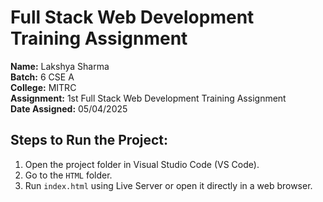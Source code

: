 # Full Stack Web Development Training Assignment

**Name:** Lakshya Sharma  
**Batch:** 6 CSE A  
**College:** MITRC  
**Assignment:** 1st Full Stack Web Development Training Assignment  
**Date Assigned:** 05/04/2025

## Steps to Run the Project:

1. Open the project folder in Visual Studio Code (VS Code).
2. Go to the `HTML` folder.
3. Run `index.html` using Live Server or open it directly in a web browser.
